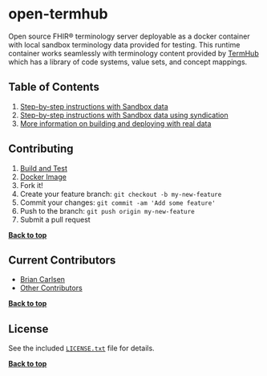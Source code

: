 # open-termhub
Open source FHIR® terminology server deployable as a docker container with
local sandbox terminology data provided for testing. This runtime
container works seamlessly with terminology content provided by 
[TermHub](https://www.terminologyhub.com) which has a library of code systems, value sets, and concept mappings.

## Table of Contents

1. [Step-by-step instructions with Sandbox data](doc/TUTORIAL1.md)
2. [Step-by-step instructions with Sandbox data using syndication](doc/TUTORIAL2.md)
3. [More information on building and deploying with real data](doc/DEPLOY.md)

## Contributing

1. [Build and Test](doc/BUILD.md)
2. [Docker Image](doc/DOCKER.md)
3. Fork it!
4. Create your feature branch: `git checkout -b my-new-feature`
5. Commit your changes: `git commit -am 'Add some feature'`
6. Push to the branch: `git push origin my-new-feature`
7. Submit a pull request

**[Back to top](#table-of-contents)**

## Current Contributors

- [Brian Carlsen](https://github.com/bcarlsenca)
- [Other Contributors](https://github.com/TerminologyHub/open-termhub/graphs/contributors)

**[Back to top](#table-of-contents)**

## License

See the included [`LICENSE.txt`](LICENSE.txt) file for details.

**[Back to top](#table-of-contents)**